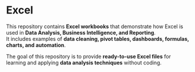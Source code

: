 # Excel
This repository contains **Excel workbooks** that demonstrate how Excel is used in **Data Analysis, Business Intelligence, and Reporting**.  
It includes examples of **data cleaning, pivot tables, dashboards, formulas, charts, and automation**.  

The goal of this repository is to provide **ready-to-use Excel files** for learning and applying **data analysis techniques** without coding.  
